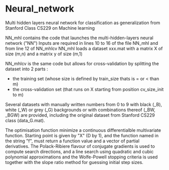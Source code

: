 # Neural_network
Multi hidden layers neural network for classification as generalization from Stanford Class CS229 on Machine learning

NN_mhl contains the code that launches the multi-hidden-layers neural network ("NN")
Inputs are required in lines 10 to 16 of the file NN_mhl and from line 12 of NN_mhlcv
NN_mhl loads a dataset xxx.mat with a matrix X of size (m,n) and a matrix y of size (m,1)

NN_mhlcv is the same code but allows for cross-validation by splitting the dataset into 2 parts :
 - the training set (whose size is defined by train_size thats is = or < than m)
 - the cross-validation set (that runs on X starting from position cv_size_init to m)
 
Several datasets with manually written numbers from 0 to 9 with black (_B), white (_W) or grey (_G) backgrounds or with combinations thereof (_BW, _BGW) are provided, including the original dataset from Stanford CS229 class (data_G.mat).

The optimisation function minimize a continuous differentialble multivariate function. 
Starting point is given by "X" (D by 1), and the function named in the string "f", must return a function value and a vector of partial derivatives. 
The Polack-Ribiere flavour of conjugate gradients is used to compute search directions, and a line search using quadratic and cubic polynomial approximations and the Wolfe-Powell stopping criteria is used together with the slope ratio method for guessing initial step sizes.
